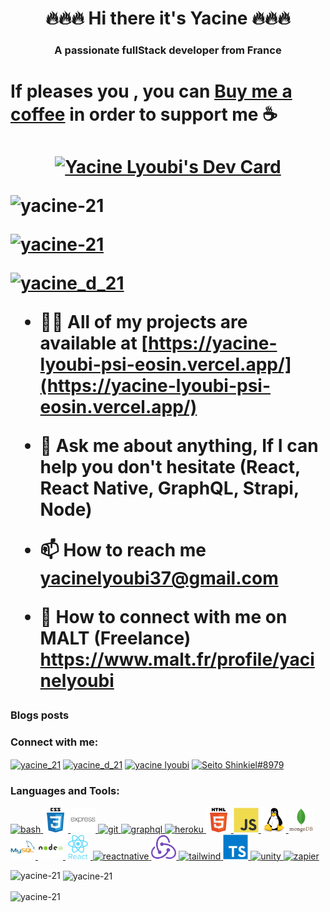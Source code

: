 ### <h1 align='center'>🔥🔥🔥 Hi there it's Yacine 🔥🔥🔥</h1>
<h3 align="center">A passionate fullStack developer from France</h3>
<h1> If pleases you , you can <a href="https://www.buymeacoffee.com/yacinelyoubi">Buy me a coffee</a> in order to support me ☕ <h1> 


<div align='center'>
      <a href="https://app.daily.dev/yacine_21"><img src="https://api.daily.dev/devcards/7a7698e5b6974529a4fbc5caa173756c.png?r=0yj" width="500" alt="Yacine Lyoubi's Dev Card"/></a>
</div>


<p align="left"> <img src="https://komarev.com/ghpvc/?username=yacine-21&label=Profile%20views&color=0e75b6&style=flat" alt="yacine-21" /> </p>

<p align="left"> <a href="https://github.com/ryo-ma/github-profile-trophy"><img src="https://github-profile-trophy.vercel.app/?username=yacine-21" alt="yacine-21" /></a> </p>

<p align="left"> <a href="https://twitter.com/yacine_d_21" target="blank"><img src="https://img.shields.io/twitter/follow/yacine_d_21?logo=twitter&style=for-the-badge" alt="yacine_d_21" /></a> </p>

- 👨‍💻 All of my projects are available at [https://yacine-lyoubi-psi-eosin.vercel.app/](https://yacine-lyoubi-psi-eosin.vercel.app/)

- 💬 Ask me about anything, If I can help you don't hesitate **(React, React Native, GraphQL, Strapi, Node)**

- 📫 How to reach me **yacinelyoubi37@gmail.com**

- 💼 How to connect with me on MALT (Freelance)  **https://www.malt.fr/profile/yacinelyoubi**

### Blogs posts
<!-- BLOG-POST-LIST:START -->
<!-- BLOG-POST-LIST:END -->

<h3 align="left">Connect with me:</h3>
<p align="left">
<a href="https://app.daily.dev/yacine_21" target="blank"><img align="center" src="https://raw.githubusercontent.com/rahuldkjain/github-profile-readme-generator/master/src/images/icons/Social/devto.svg" alt="yacine_21" height="30" width="40" /></a>
<a href="https://twitter.com/yacine_d_21" target="blank"><img align="center" src="https://raw.githubusercontent.com/rahuldkjain/github-profile-readme-generator/master/src/images/icons/Social/twitter.svg" alt="yacine_d_21" height="30" width="40" /></a>
<a href="https://www.linkedin.com/in/yacine-lyoubi/" target="blank"><img align="center" src="https://raw.githubusercontent.com/rahuldkjain/github-profile-readme-generator/master/src/images/icons/Social/linked-in-alt.svg" alt="yacine lyoubi" height="30" width="40" /></a>
<a href="https://discord.gg/Seito Shinkiel#8979" target="blank"><img align="center" src="https://raw.githubusercontent.com/rahuldkjain/github-profile-readme-generator/master/src/images/icons/Social/discord.svg" alt="Seito Shinkiel#8979" height="30" width="40" /></a>
</p>

<h3 align="left">Languages and Tools:</h3>
<p align="left"> <a href="https://www.gnu.org/software/bash/" target="_blank" rel="noreferrer"> <img src="https://www.vectorlogo.zone/logos/gnu_bash/gnu_bash-icon.svg" alt="bash" width="40" height="40"/> </a> <a href="https://www.w3schools.com/css/" target="_blank" rel="noreferrer"> <img src="https://raw.githubusercontent.com/devicons/devicon/master/icons/css3/css3-original-wordmark.svg" alt="css3" width="40" height="40"/> </a> <a href="https://expressjs.com" target="_blank" rel="noreferrer"> <img src="https://raw.githubusercontent.com/devicons/devicon/master/icons/express/express-original-wordmark.svg" alt="express" width="40" height="40"/> </a> <a href="https://git-scm.com/" target="_blank" rel="noreferrer"> <img src="https://www.vectorlogo.zone/logos/git-scm/git-scm-icon.svg" alt="git" width="40" height="40"/> </a> <a href="https://graphql.org" target="_blank" rel="noreferrer"> <img src="https://www.vectorlogo.zone/logos/graphql/graphql-icon.svg" alt="graphql" width="40" height="40"/> </a> <a href="https://heroku.com" target="_blank" rel="noreferrer"> <img src="https://www.vectorlogo.zone/logos/heroku/heroku-icon.svg" alt="heroku" width="40" height="40"/> </a> <a href="https://www.w3.org/html/" target="_blank" rel="noreferrer"> <img src="https://raw.githubusercontent.com/devicons/devicon/master/icons/html5/html5-original-wordmark.svg" alt="html5" width="40" height="40"/> </a> <a href="https://developer.mozilla.org/en-US/docs/Web/JavaScript" target="_blank" rel="noreferrer"> <img src="https://raw.githubusercontent.com/devicons/devicon/master/icons/javascript/javascript-original.svg" alt="javascript" width="40" height="40"/> </a> <a href="https://www.linux.org/" target="_blank" rel="noreferrer"> <img src="https://raw.githubusercontent.com/devicons/devicon/master/icons/linux/linux-original.svg" alt="linux" width="40" height="40"/> </a> <a href="https://www.mongodb.com/" target="_blank" rel="noreferrer"> <img src="https://raw.githubusercontent.com/devicons/devicon/master/icons/mongodb/mongodb-original-wordmark.svg" alt="mongodb" width="40" height="40"/> </a> <a href="https://www.mysql.com/" target="_blank" rel="noreferrer"> <img src="https://raw.githubusercontent.com/devicons/devicon/master/icons/mysql/mysql-original-wordmark.svg" alt="mysql" width="40" height="40"/> </a> <a href="https://nodejs.org" target="_blank" rel="noreferrer"> <img src="https://raw.githubusercontent.com/devicons/devicon/master/icons/nodejs/nodejs-original-wordmark.svg" alt="nodejs" width="40" height="40"/> </a> <a href="https://reactjs.org/" target="_blank" rel="noreferrer"> <img src="https://raw.githubusercontent.com/devicons/devicon/master/icons/react/react-original-wordmark.svg" alt="react" width="40" height="40"/> </a> <a href="https://reactnative.dev/" target="_blank" rel="noreferrer"> <img src="https://reactnative.dev/img/header_logo.svg" alt="reactnative" width="40" height="40"/> </a> <a href="https://redux.js.org" target="_blank" rel="noreferrer"> <img src="https://raw.githubusercontent.com/devicons/devicon/master/icons/redux/redux-original.svg" alt="redux" width="40" height="40"/> </a> <a href="https://tailwindcss.com/" target="_blank" rel="noreferrer"> <img src="https://www.vectorlogo.zone/logos/tailwindcss/tailwindcss-icon.svg" alt="tailwind" width="40" height="40"/> </a> <a href="https://www.typescriptlang.org/" target="_blank" rel="noreferrer"> <img src="https://raw.githubusercontent.com/devicons/devicon/master/icons/typescript/typescript-original.svg" alt="typescript" width="40" height="40"/> </a> <a href="https://unity.com/" target="_blank" rel="noreferrer"> <img src="https://www.vectorlogo.zone/logos/unity3d/unity3d-icon.svg" alt="unity" width="40" height="40"/> </a> <a href="https://zapier.com" target="_blank" rel="noreferrer"> <img src="https://www.vectorlogo.zone/logos/zapier/zapier-icon.svg" alt="zapier" width="40" height="40"/> </a> </p>

<p><img align="left" src="https://github-readme-stats.vercel.app/api/top-langs?username=yacine-21&show_icons=true&locale=en&layout=compact" alt="yacine-21" /></p>

<p>&nbsp;<img align="center" src="https://github-readme-stats.vercel.app/api?username=yacine-21&show_icons=true&locale=en" alt="yacine-21" /></p>

<p><img align="center" src="https://github-readme-streak-stats.herokuapp.com/?user=yacine-21&" alt="yacine-21" /></p>

